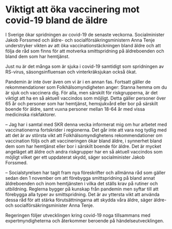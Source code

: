# Viktigt att öka vaccinering mot covid-19 bland de äldre

I Sverige ökar spridningen av covid-19 de senaste veckorna. Socialminister Jakob Forssmed och äldre- och socialförsäkringsministern Anna Tenje understryker vikten av att öka vaccinationstäckningen bland äldre och att följa de råd som finns för att motverka smittspridning på äldreboenden och bland dem som har hemtjänst.

Just nu är det många som är sjuka i covid-19 samtidigt som spridningen av RS-virus, säsongsinfluensan och vinterkräksjukan också ökat.

Pandemin är inte över även om vi är i en annan fas. Fortsatt gäller de rekommendationer som Folkhälsomyndigheten anger: Stanna hemma om du är sjuk och vaccinera dig. För alla, men särskilt för riskgrupperna, är det viktigt att ha en så aktuell vaccindos som möjligt. Detta gäller personer över 65 år och personer som har hemtjänst, hemsjukvård eller bor på särskilt boende för äldre, samt vuxna personer mellan 18-64 år med vissa medicinska riskfaktorer.

– Jag har i samtal med SKR denna vecka informerat mig om hur arbetet med vaccinationerna fortskrider i regionerna. Det går inte att vara nog tydlig med att det är av största vikt att Folkhälsomyndighetens rekommendationer om vaccination följs och att vaccineringen ökar bland äldre, i synnerhet bland dem som har hemtjänst eller bor i särskilt boende för äldre. Det är mycket angeläget att äldre och andra riskgrupper har en så aktuell vaccindos som möjligt vilket ger ett uppdaterat skydd, säger socialminister Jakob Forssmed.

– Socialstyrelsen har tagit fram nya föreskrifter och allmänna råd som gäller sedan den 1 november om att förebygga smittspridning på bland annat äldreboenden och inom hemtjänsten i vilka det ställs krav på rutiner och utbildning. Reglerna bygger på kunskap från pandemin men syftar till att förebygga alla typer av smittspridning. Det är av yttersta vikt att använda dessa råd för att stärka förutsättningarna att skydda våra äldre, säger äldre- och socialförsäkringsminister Anna Tenje.

Regeringen följer utvecklingen kring covid-19 noga tillsammans med expertmyndigheterna och återkommer beroende på händelseutvecklingen.
